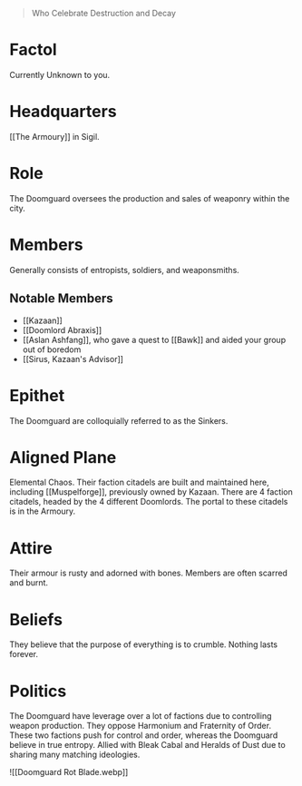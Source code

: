 > Who Celebrate Destruction and Decay

# Factol
Currently Unknown to you.
# Headquarters
[[The Armoury]] in Sigil.
# Role
The Doomguard oversees the production and sales of weaponry within the city.
# Members
Generally consists of entropists, soldiers, and weaponsmiths.
## Notable Members
- [[Kazaan]]
- [[Doomlord Abraxis]]
- [[Aslan Ashfang]], who gave a quest to [[Bawk]] and aided your group out of boredom
- [[Sirus, Kazaan's Advisor]]
# Epithet
The Doomguard are colloquially referred to as the Sinkers.
# Aligned Plane
Elemental Chaos. Their faction citadels are built and maintained here, including [[Muspelforge]], previously owned by Kazaan. There are 4 faction citadels, headed by the 4 different Doomlords. The portal to these citadels is in the Armoury.
# Attire
Their armour is rusty and adorned with bones. Members are often scarred and burnt.
# Beliefs
They believe that the purpose of everything is to crumble. Nothing lasts forever.
# Politics
The Doomguard have leverage over a lot of factions due to controlling weapon production.
They oppose Harmonium and Fraternity of Order. These two factions push for control and order, whereas the Doomguard believe in true entropy.
Allied with Bleak Cabal and Heralds of Dust due to sharing many matching ideologies.

![[Doomguard Rot Blade.webp]]